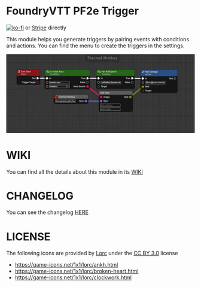 # FoundryVTT PF2e Trigger

[![ko-fi](https://ko-fi.com/img/githubbutton_sm.svg)](https://ko-fi.com/K3K6M2V13) or [Stripe](https://buy.stripe.com/cN23dy0hd0gW5nq3cc) directly

This module helps you generate triggers by pairing events with conditions and actions. You can find the menu to create the triggers in the settings.

![](./images/demo.webp)

# WIKI

You can find all the details about this module in its [WIKI](https://github.com/reonZ/pf2e-trigger/wiki)

# CHANGELOG

You can see the changelog [HERE](https://github.com/reonZ/pf2e-trigger/blob/master/CHANGELOG.md)

# LICENSE

The following icons are provided by [Lorc](https://lorcblog.blogspot.com/) under the [CC BY 3.0](https://creativecommons.org/licenses/by/3.0/) license

-   https://game-icons.net/1x1/lorc/ankh.html
-   https://game-icons.net/1x1/lorc/broken-heart.html
-   https://game-icons.net/1x1/lorc/clockwork.html
